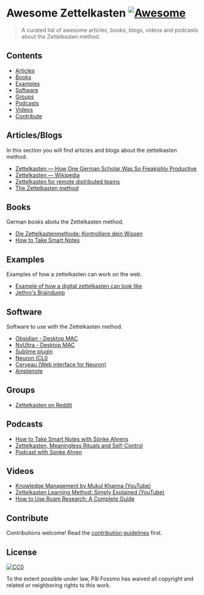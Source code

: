 # Awesome Zettelkasten [![Awesome](https://awesome.re/badge.svg)](https://awesome.re)

> A curated list of awesome articles, books, blogs, videos and podcasts about the Zettelkasten method.

## Contents

- [Articles](#articles/blogs)
- [Books](#books)
- [Examples](#examples)
- [Software](#software)
- [Groups](#groups)
- [Podcasts](#podcasts)
- [Videos](#videos)
- [Contribute](#contribute)

## Articles/Blogs

In this section you will find articles and blogs about the zettelkasten method.

- [Zettelkasten — How One German Scholar Was So Freakishly Productive](https://writingcooperative.com/zettelkasten-how-one-german-scholar-was-so-freakishly-productive-997e4e0ca125)
- [Zettelkasten — Wikipedia](https://en.wikipedia.org/wiki/Zettelkasten)
- [Zettelkasten for remote distributed teams](https://www.taskade.com/blog/build-a-second-brain-remote-distributed-teams)
- [The Zettelkasten method](https://www.lesswrong.com/posts/NfdHG6oHBJ8Qxc26s/the-zettelkasten-method-1)

## Books

German books abotu the Zettelkasten method.

- [Die Zettelkastenmethode: Kontrolliere dein Wissen](https://www.amazon.de/gp/product/1517734312/ref=as_li_tl?ie=UTF8&camp=1638&creative=19454&creativeASIN=1517734312&linkCode=as2&tag=saschafastde-21)
- [How to Take Smart Notes](https://www.amazon.com/How-Take-Smart-Notes-Nonfiction-ebook/dp/B06WVYW33Y/ref=sr_1_1?dchild=1&keywords=How+to+Take+Smart+Notes&qid=1594983350&sr=8-1)

## Examples

Examples of how a zettelkasten can work on the web.

- [Example of how a digital zettelkasten can look like](https://notes.andymatuschak.org/Zettelkasten)
- [Jethro's Braindump](https://braindump.jethro.dev)

## Software

Software to use with the Zettelkasten method.

- [Obsidian - Desktop MAC](https://obsidian.md) 
- [NvUltra - Desktop MAC](https://nvultra.com) 
- [Sublime plugin](https://github.com/renerocksai/sublime_zk)
- [Neuron (CLI)](https://neuron.zettel.page)
- [Cerveau (Web interface for Neuron)](https://beta.cerveau.app)
- [Amplenote](https://www.amplenote.com)

## Groups

- [Zettelkasten on Reddit](https://www.reddit.com/r/Zettelkasten)

## Podcasts

- [How to Take Smart Notes with Sönke Ahrens](https://www.blokeology.io/2018/10/19/smart-notes-sonke-ahrens)
- [Zettelkasten, Meaningless Rituals and Self-Control](https://thecultures.libsyn.com/270-zettelkasten-meaningless-rituals-and-self-control)
- [Podcast with Sonke Ahren](https://www.findinggeniuspodcast.com/podcasts/duly-noted-dr-sonke-ahrens-author-how-to-take-smart-notes-finding-efficiency-in-note-taking-to-achieve-more-comprehensive-learning-and-increased-productivity)
## Videos

- [Knowledge Management by Mukul Khanna (YouTube)](https://www.youtube.com/playlist?list=PLKsk3K4Z-1AVy4Tt-5uTMPCXn7DFQzJ_P)
- [Zettelkasten Learning Method: Simply Explained (YouTube)](https://www.youtube.com/watch?v=rOSZOCoqOo8)
- [How to Use Roam Research: A Complete Guide](https://www.youtube.com/watch?v=rYsghmH5Fno&list=PLralmZwl_8jJuJMIebWFqm6K5I20a5Qve)

## Contribute

Contributions welcome! Read the [contribution guidelines](contributing.md) first.

## License

[![CC0](https://mirrors.creativecommons.org/presskit/buttons/88x31/svg/cc-zero.svg)](https://creativecommons.org/publicdomain/zero/1.0)

To the extent possible under law, Pål Fossmo has waived all copyright and
related or neighboring rights to this work.
